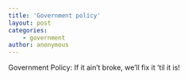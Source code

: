 ```yaml
---
title: 'Government policy'
layout: post
categories:
    - government
author: anonymous
---
```


Government Policy: If it ain’t broke, we’ll fix it ’til it is!